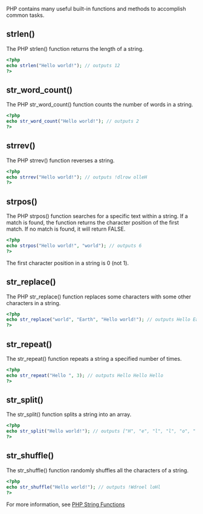 PHP contains many useful built-in functions and methods to accomplish common tasks.

## strlen()

The PHP strlen() function returns the length of a string.

```php
<?php
echo strlen("Hello world!"); // outputs 12
?>
```

## str_word_count() 

The PHP str_word_count() function counts the number of words in a string.

```php
<?php
echo str_word_count("Hello world!"); // outputs 2
?>
```

## strrev() 

The PHP strrev() function reverses a string.

```php
<?php
echo strrev("Hello world!"); // outputs !dlrow olleH
?>
```

## strpos() 

The PHP strpos() function searches for a specific text within a string. If a match is found, the function returns the character position of the first match. If no match is found, it will return FALSE.

```php
<?php
echo strpos("Hello world!", "world"); // outputs 6
?>
```	
The first character position in a string is 0 (not 1).

## str_replace()

The PHP str_replace() function replaces some characters with some other characters in a string.

```php	
<?php
echo str_replace("world", "Earth", "Hello world!"); // outputs Hello Earth!
?>
```

## str_repeat()

The str_repeat() function repeats a string a specified number of times.

```php
<?php
echo str_repeat("Hello ", 3); // outputs Hello Hello Hello 
?>
```

## str_split()

The str_split() function splits a string into an array.

```php
<?php
echo str_split("Hello world!"); // outputs ["H", "e", "l", "l", "o", " ", "w", "o", "r", "l", "d", "!"]
?>
```

## str_shuffle()

The str_shuffle() function randomly shuffles all the characters of a string.

```php
<?php
echo str_shuffle("Hello world!"); // outputs !Wdroel loHl
?>
```

For more information, see [PHP String Functions](https://www.php.net/manual/en/ref.strings.php)